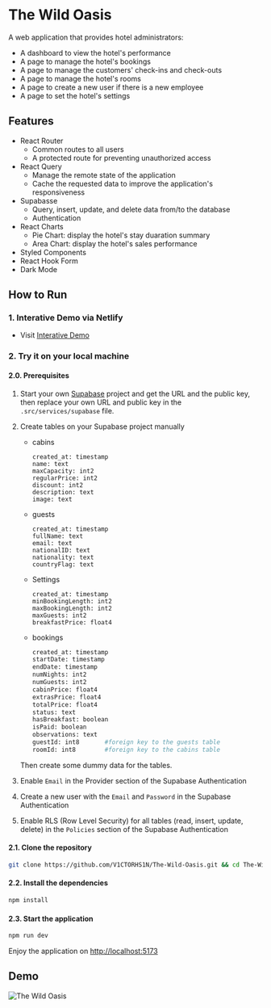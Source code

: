 # The Wild Oasis
A web application that provides hotel administrators:
- A dashboard to view the hotel's performance
- A page to manage the hotel's bookings
- A page to manage the customers' check-ins and check-outs
- A page to manage the hotel's rooms
- A page to create a new user if there is a new employee
- A page to set the hotel's settings

## Features
- React Router
  - Common routes to all users
  - A protected route for preventing unauthorized access
- React Query
  - Manage the remote state of the application
  - Cache the requested data to improve the application's responsiveness
- Supabasse
  - Query, insert, update, and delete data from/to the database
  - Authentication
- React Charts
  - Pie Chart: display the hotel's stay duaration summary
  - Area Chart: display the hotel's sales performance
- Styled Components
- React Hook Form
- Dark Mode

## How to Run
### 1. Interative Demo via Netlify
- Visit [Interative Demo](https://the-wild-oasis-vh.netlify.app)

### 2. Try it on your local machine
#### 2.0. Prerequisites
1. Start your own [Supabase](https://supabase.com/) project and get the URL and the public key, then replace your own URL and public key in the `.src/services/supabase` file.

2. Create tables on your Supabase project manually
    - cabins
        ``` 
        created_at: timestamp
        name: text
        maxCapacity: int2
        regularPrice: int2
        discount: int2
        description: text
        image: text
        ```
    - guests
        ```
        created_at: timestamp
        fullName: text
        email: text
        nationalID: text
        nationality: text
        countryFlag: text
        ```
    - Settings
        ```
        created_at: timestamp
        minBookingLength: int2
        maxBookingLength: int2
        maxGuests: int2
        breakfastPrice: float4
        ```
   - bookings 
        ```bash
        created_at: timestamp
        startDate: timestamp
        endDate: timestamp
        numNights: int2
        numGuests: int2
        cabinPrice: float4
        extrasPrice: float4
        totalPrice: float4
        status: text
        hasBreakfast: boolean
        isPaid: boolean
        observations: text
        guestId: int8       #foreign key to the guests table
        roomId: int8        #foreign key to the cabins table
        ```
    Then create some dummy data for the tables.
3. Enable `Email` in the Provider section of the Supabase Authentication
4. Create a new user with the `Email` and `Password` in the Supabase Authentication
5. Enable RLS (Row Level Security) for all tables (read, insert, update, delete) in the `Policies` section of the Supabase Authentication
#### 2.1. Clone the repository
```bash
git clone https://github.com/V1CTORHS1N/The-Wild-Oasis.git && cd The-Wild-Oasis
```
#### 2.2. Install the dependencies
```bash
npm install
```

#### 2.3. Start the application
```bash
npm run dev
```
Enjoy the application on [http://localhost:5173](http://localhost:5173)
## Demo
![The Wild Oasis](images/demo.gif)
